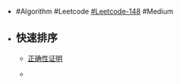 - #Algorithm #Leetcode [#Leetcode-148](https://leetcode-cn.com/problems/sort-list/) #Medium
- ## 快速排序
	- [正确性证明]()
	- ```java
	  ```